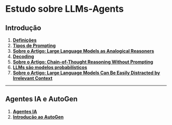 # Estudo sobre LLMs-Agents

## Introdução

1. **[Definições](/basico/anot01.md)**<br>
2. **[Tipos de Prompting](/basico/anot02.md)**<br>
3. **[Sobre o Artigo: Large Language Models as Analogical Reasoners](/basico/anot03.md)**<br>
4. **[Decoding](/basico/anot05.md)**<br>
5. **[Sobre o Artigo: Chain-of-Thought Reasoning Without Prompting](/basico/anot04.md)**<br>
6. **[LLMs são modelos probabilísticos](/basico/anot06.md)**<br>
7. **[Sobre o Artigo: Large Language Models Can Be Easily Distracted by Irrelevant Context](/basico/anot07.md)**<br>

---
## Agentes IA e AutoGen

1. **[Agentes IA](/autogen/anot01.md)**<br>
2. **[Introdução ao AutoGen](/autogen/anot02.md)**<br>
